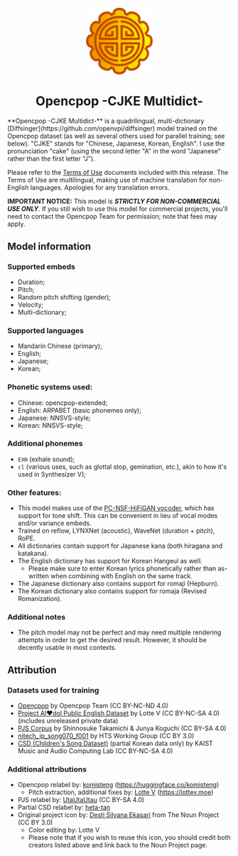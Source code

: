 <p align="center">
    <img src="images/icon.svg" width="150" height="auto" alt="Model icon">
</p>

<h1 align="center">Opencpop -CJKE Multidict-</h1>
**Opencpop -CJKE Multidict-** is a quadrilingual, multi-dictionary [Diffsinger](https://github.com/openvpi/diffsinger) model trained on the Opencpop dataset (as well as several others used for parallel training; see below).
"CJKE" stands for "Chinese, Japanese, Korean, English". I use the pronunciation "cake" (using the second letter "A" in the word "Japanese" rather than the first letter "J").

Please refer to the [Terms of Use](ToU_EN.md) documents included with this release. The Terms of Use are multilingual, making use of machine translation for non-English languages. Apologies for any translation errors.

**IMPORTANT NOTICE:** This model is ***STRICTLY FOR NON-COMMERCIAL USE ONLY***. If you still wish to use this model for commercial projects, you'll need to contact the Opencpop Team for permission; note that fees may apply.

## Model information
### Supported embeds
- Duration;
- Pitch;
- Random pitch shifting (gender);
- Velocity;
- Multi-dictionary;
### Supported languages
- Mandarin Chinese (primary);
- English;
- Japanese;
- Korean;
### Phonetic systems used:
- Chinese: opencpop-extended;
- English: ARPABET (basic phonemes only);
- Japanese: NNSVS-style;
- Korean: NNSVS-style;
### Additional phonemes
 - `EXH` (exhale sound);
- `cl` (various uses, such as glottal stop, gemination, etc.), akin to how it's used in Synthesizer V);
### Other features:
- This model makes use of the [PC-NSF-HiFiGAN vocoder](https://github.com/openvpi/vocoders/releases/tag/pc-nsf-hifigan-44.1k-hop512-128bin-2025.02), which has support for tone shift. This can be convenient in lieu of vocal modes and/or variance embeds.
- Trained on reflow, LYNXNet (acoustic), WaveNet (duration + pitch), RoPE.
- All dictionaries contain support for Japanese kana (both hiragana and katakana).
- The English dictionary has support for Korean Hangeul as well.
    - Please make sure to enter Korean lyrics phonetically rather than as-written when combining with English on the same track.
- The Japanese dictionary also contains support for romaji (Hepburn).
- The Korean dictionary also contains support for romaja (Revised Romanization).
### Additional notes
- The pitch model may not be perfect and may need multiple rendering attempts in order to get the desired result. However, it should be decently usable in most contexts.

## Attribution
### Datasets used for training
- [Opencpop](https://wenet.org.cn/opencpop) by Opencpop Team (CC BY-NC-ND 4.0)
- [Project AI❤dol Public English Dataset](https://github.com/lottev1991/Project-AIdol-Public-English-Dataset) by Lotte V (CC BY-NC-SA 4.0) (includes unreleased private data)
- [PJS Corpus](https://sites.google.com/site/shinnosuketakamichi/research-topics/pjs_corpus) by Shinnosuke Takamichi & Junya Koguchi (CC BY-SA 4.0)
- [nitech_jp_song070_f001](https://hts.sp.nitech.ac.jp) by HTS Working Group (CC BY 3.0) 
- [CSD (Children's Song Dataset)](https://zenodo.org/records/4785016) (partial Korean data only) by KAIST Music and Audio Computing Lab (CC BY-NC-SA 4.0)

### Additional attributions
- Opencpop relabel by: [komisteng](https://github.com/komisteng) (https://huggingface.co/komisteng)
    - Pitch extraction, additional fixes by: [Lotte V](https://github.com/lottev1991) (https://lottev.moe)
- PJS relabel by: [UtaUtaUtau](https://github.com/UtaUtaUtau/pjs-manual-labels) (CC BY-SA 4.0)
- Partial CSD relabel by: [heta-tan](https://drive.google.com/file/d/1loh3AYkHoiyty0SW642kqE6-h4mRuchy/view?usp=sharing)
- Original project icon by: [Desti Silvana Ekasari](https://thenounproject.com/icon/mooncake-5021078) from The Noun Project (CC BY 3.0)
    - Color editing by: Lotte V
    - Please note that if you wish to reuse this icon, you should credit both creators listed above and link back to the Noun Project page.